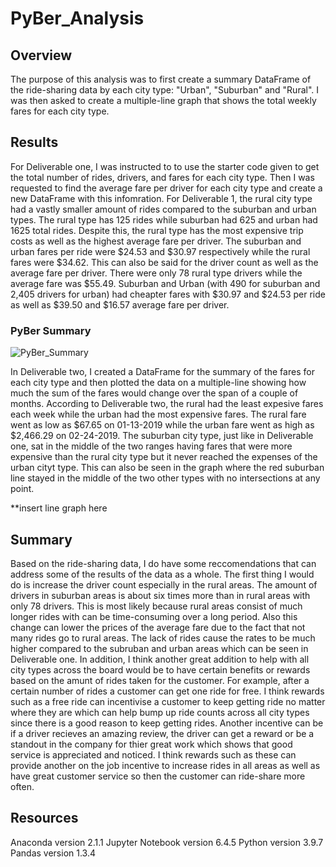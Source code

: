 # PyBer_Analysis

## Overview
  The purpose of this analysis was to first create a summary DataFrame of the ride-sharing data by each city type: "Urban", "Suburban" and "Rural". I was then asked to create a multiple-line graph that shows the total weekly fares for each city type. 


## Results
  For Deliverable one, I was instructed to to use the starter code given to get the total number of rides, drivers, and fares for each city type. Then I was requested to find the average fare per driver for each city type and create a new DataFrame with this infomration. For Deliverable 1, the rural city type had a vastly smaller amount of rides compared to the suburban and urban types. The rural type has 125 rides while suburban had 625 and urban had 1625 total rides. Despite this, the rural type has the most expensive trip costs as well as the highest average fare per driver. The suburban and urban fares per ride were $24.53 and $30.97 respectively while the rural fares were $34.62. This can also be said for the driver count as well as the average fare per driver. There were only 78 rural type drivers while the average fare was $55.49. Suburban and Urban (with 490 for suburban and 2,405 drivers for urban) had cheapter fares with $30.97 and $24.53 per ride as well as $39.50 and $16.57 average fare per driver.
  
### PyBer Summary
![PyBer_Summary](./Resources/PyBer_Summary.png)
  
In Deliverable two, I created a DataFrame for the summary of the fares for each city type and then plotted the data on a multiple-line showing how much the sum of the fares would change over the span of a couple of months. According to Deliverable two, the rural had the least expesive fares each week while the urban had the most expensive fares. The rural fare went as low as $67.65 on 01-13-2019 while the urban fare went as high as $2,466.29 on 02-24-2019. The suburban city type, just like in Deliverable one, sat in the middle of the two ranges having fares that were more expensive than the rural city type but it never reached the expenses of the urban cityt type. This can also be seen in the graph where the red suburban line stayed in the middle of the two other types with no intersections at any point. 


**insert line graph here

## Summary
  Based on the ride-sharing data, I do have some reccomendations that can address some of the results of the data as a whole. The first thing I would do is increase the driver count especially in the rural areas. The amount of drivers in suburban areas is about six times more than in rural areas with only 78 drivers. This is most likely because rural areas consist of much longer rides with can be time-consuming over a long period. Also this change can lower the prices of the average fare due to the fact that not many rides go to rural areas. The lack of rides cause the rates to be much higher compared to the subruban and urban areas which can be seen in Deliverable one. 
  In addition, I think another great addition to help with all city types across the board would be to have certain benefits or rewards based on the amunt of rides taken for the customer. For example, after a certain number of rides a customer can get one ride for free. I think rewards such as a free ride can incentivise a customer to keep getting ride no matter where they are which can help bump up ride counts across all city types since there is a good reason to keep getting rides. Another incentive can be if a driver recieves an amazing review, the driver can get a reward or be a standout in the company for thier great work which shows that good service is appreciated and noticed. I think rewards such as these can provide another on the job incentive to increase rides in all areas as well as have great customer service so then the customer can ride-share more often.
  
## Resources
Anaconda version 2.1.1
Jupyter Notebook version 6.4.5
Python version 3.9.7
Pandas version 1.3.4


